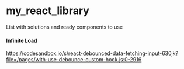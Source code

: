 # my_react_library
List with solutions and ready components to use



#### Infinite Load

https://codesandbox.io/s/react-debounced-data-fetching-input-630jk?file=/pages/with-use-debounce-custom-hook.js:0-2916
